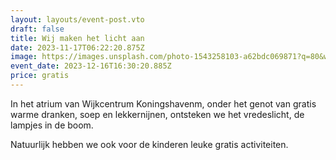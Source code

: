 ```yaml
---
layout: layouts/event-post.vto
draft: false
title: Wij maken het licht aan
date: 2023-11-17T06:22:20.875Z
image: https://images.unsplash.com/photo-1543258103-a62bdc069871?q=80&w=1469&auto=format&fit=crop&ixlib=rb-4.0.3&ixid=M3wxMjA3fDB8MHxwaG90by1wYWdlfHx8fGVufDB8fHx8fA%3D%3D
event_date: 2023-12-16T16:30:20.885Z
price: gratis
---
```

In het atrium van Wijkcentrum Koningshavenm, onder het genot van gratis warme dranken, soep en lekkernijnen, ontsteken we het vredeslicht, de lampjes in de boom.

Natuurlijk hebben we ook voor de kinderen leuke gratis activiteiten.
